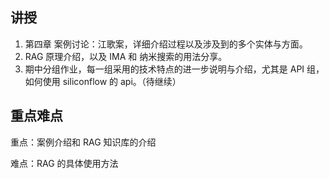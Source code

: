 讲授
------
1. 第四章 案例讨论：江歌案，详细介绍过程以及涉及到的多个实体与方面。
2. RAG 原理介绍，以及 IMA 和 纳米搜索的用法分享。
3. 期中分组作业，每一组采用的技术特点的进一步说明与介绍，尤其是 API 组，如何使用 siliconflow 的 api。（待继续）

重点难点
---------
重点：案例介绍和 RAG 知识库的介绍

难点：RAG 的具体使用方法


